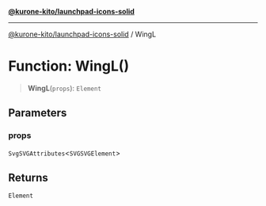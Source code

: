 [**@kurone-kito/launchpad-icons-solid**](../README.md)

***

[@kurone-kito/launchpad-icons-solid](../globals.md) / WingL

# Function: WingL()

> **WingL**(`props`): `Element`

## Parameters

### props

`SvgSVGAttributes`\<`SVGSVGElement`\>

## Returns

`Element`
